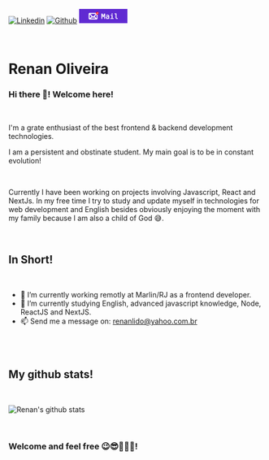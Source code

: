 [![Linkedin](https://img.shields.io/badge/LinkedIn-0077B5?style=for-the-badge&logo=linkedin&logoColor=white
)](https://www.linkedin.com/in/renanlido) 
[![Github](https://img.shields.io/badge/GitHub-100000?style=for-the-badge&logo=github&logoColor=white)](https://github.com/renanlido)
[![Github](badgeMail.png)](mailto:renanlido@yahoo.com.br)

</br>

# Renan Oliveira
### Hi there 👋! Welcome here!

</br>

I'm a grate enthusiast of the best frontend & backend development technologies.

I am a persistent and obstinate student. My main goal is to be in constant evolution!

</br>

Currently I have been working on projects involving Javascript, React and NextJs. In my free time I try to study and update myself in technologies for web development and English besides obviously enjoying the moment with my family because I am also a child of God 😅.

</br>

## In Short!

</br>

- 🔭 I’m currently working remotly at Marlin/RJ as a frontend developer.
- 🌱 I’m currently studying English, advanced javascript knowledge, Node, ReactJS and NextJS.
- 📫 Send me a message on: renanlido@yahoo.com.br


</br></br>

## My github stats!

</br>

![Renan's github stats](https://github-readme-stats.vercel.app/api?username=renanlido&theme=blue-green)

</br>

 ### Welcome and feel free 😉😎👨🏽‍💻!


<!--
**renanlido/renanlido** is a ✨ _special_ ✨ repository because its `README.md` (this file) appears on your GitHub profile.

Here are some ideas to get you started:

- 🔭 I’m currently working on ...
- 🌱 I’m currently learning ...
- 👯 I’m looking to collaborate on ...
- 🤔 I’m looking for help with ...
- 💬 Ask me about ...
- 📫 How to reach me: ...
- 😄 Pronouns: ...
- ⚡ Fun fact: ...
-->
